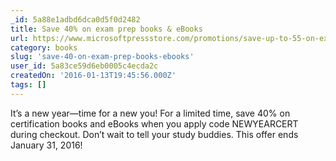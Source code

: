 ```yaml
---
_id: 5a88e1adbd6dca0d5f0d2482
title: Save 40% on exam prep books & eBooks
url: https://www.microsoftpressstore.com/promotions/save-up-to-55-on-exam-prep-books-ebooks-141071?
category: books
slug: 'save-40-on-exam-prep-books-ebooks'
user_id: 5a83ce59d6eb0005c4ecda2c
createdOn: '2016-01-13T19:45:56.000Z'
tags: []
---
```


It’s a new year—time for a new you! For a limited time, save 40% on certification books and eBooks when you apply code NEWYEARCERT during checkout. Don’t wait to tell your study buddies. This offer ends January 31, 2016!
